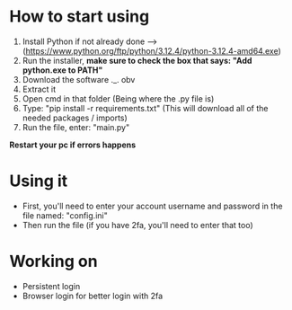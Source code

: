 # How to start using
1) Install Python if not already done --> (https://www.python.org/ftp/python/3.12.4/python-3.12.4-amd64.exe)
2) Run the installer, **make sure to check the box that says: "Add python.exe to PATH"**
3) Download the software ._. obv
4) Extract it
5) Open cmd in that folder (Being where the .py file is)
6) Type: "pip install -r requirements.txt" (This will download all of the needed packages / imports)
7) Run the file, enter: "main.py"

**Restart your pc if errors happens**

# Using it
- First, you'll need to enter your account username and password in the file named: "config.ini"
- Then run the file (if you have 2fa, you'll need to enter that too)

# Working on
- Persistent login
- Browser login for better login with 2fa
